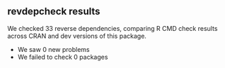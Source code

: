 ## revdepcheck results

We checked 33 reverse dependencies, comparing R CMD check results across CRAN and dev versions of this package.

 * We saw 0 new problems
 * We failed to check 0 packages

